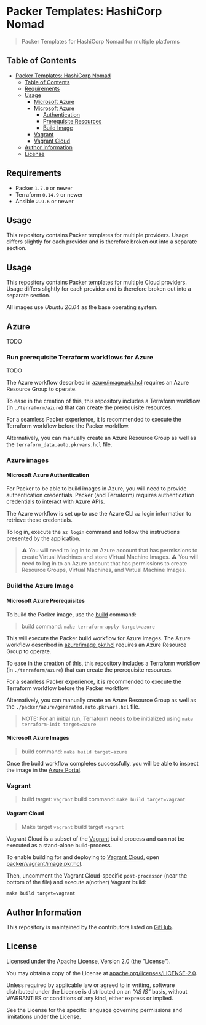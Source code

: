 # Packer Templates: HashiCorp Nomad

> Packer Templates for HashiCorp Nomad for multiple platforms

## Table of Contents

- [Packer Templates: HashiCorp Nomad](#packer-templates-hashicorp-nomad)
  - [Table of Contents](#table-of-contents)
  - [Requirements](#requirements)
  - [Usage](#usage)
    - [Microsoft Azure](#azure)
    - [Microsoft Azure](#microsoft-azure)
      - [Authentication](#microsoft-azure-authentication)
      - [Prerequisite Resources](#microsoft-azure-prerequisite)
      - [Build Image](#microsoft-azure-images)
    - [Vagrant](#vagrant)
    - [Vagrant Cloud](#vagrant-cloud)
  - [Author Information](#author-information)
  - [License](#license)

## Requirements

* Packer `1.7.0` or newer
* Terraform `0.14.9` or newer
* Ansible `2.9.6` or newer

## Usage

This repository contains Packer templates for multiple providers. Usage differs slightly for each provider and is therefore broken out into a separate section.

## Usage

This repository contains Packer templates for multiple Cloud providers. Usage differs slightly for each provider and is therefore broken out into a separate section.

All images use _Ubuntu 20.04_ as the base operating system.

## Azure

TODO

### Run prerequisite Terraform workflows for Azure

TODO

The Azure workflow described in [azure/image.pkr.hcl](packer/azure/image.pkr.hcl) requires an Azure Resource Group to operate.

To ease in the creation of this, this repository includes a Terraform workflow (in `./terraform/azure`) that can create the prerequisite resources.

For a seamless Packer experience, it is recommended to execute the Terraform workflow before the Packer workflow.

Alternatively, you can manually create an Azure Resource Group as well as the `terraform_data.auto.pkrvars.hcl` file.

### Azure images
#### Microsoft Azure Authentication

For Packer to be able to build images in Azure, you will need to provide authentication credentials.
Packer (and Terraform) requires authentication credentials to interact with Azure APIs.

The Azure workflow is set up to use the Azure CLI `az` login information to retrieve these credentials.

To log in, execute the `az login` command and follow the instructions presented by the application.

> ⚠️ You will need to log in to an Azure account that has permissions to create Virtual Machines and store Virtual Machine Images.
> ⚠️ You will need to log in to an Azure account that has permissions to create Resource Groups, Virtual Machines, and Virtual Machine Images.

### Build the Azure Image
#### Microsoft Azure Prerequisites

To build the Packer image, use the [build](https://www.packer.io/docs/commands/build) command:
> build command: `make terraform-apply target=azure`

This will execute the Packer build workflow for Azure images.
The Azure workflow described in [azure/image.pkr.hcl](packer/azure/image.pkr.hcl) requires an Azure Resource Group to operate.

To ease in the creation of this, this repository includes a Terraform workflow (in `./terraform/azure`) that can create the prerequisite resources.

For a seamless Packer experience, it is recommended to execute the Terraform workflow before the Packer workflow.

Alternatively, you can manually create an Azure Resource Group as well as the `./packer/azure/generated.auto.pkrvars.hcl` file.

> NOTE: For an initial run, Terraform needs to be initialized using `make terraform-init target=azure`

#### Microsoft Azure Images

> build command: `make build target=azure`

Once the build workflow completes successfully, you will be able to inspect the image in the [Azure Portal](https://portal.azure.com/#blade/HubsExtension/BrowseResource/resourceType/Microsoft.Compute%2Fimages).

### Vagrant

> build target: `vagrant`
> build command: `make build target=vagrant`

#### Vagrant Cloud

> Make target `vagrant`
> build target `vagrant`

Vagrant Cloud is a subset of the [Vagrant](#vagrant) build process and can not be executed as a stand-alone build-process.

To enable building for and deploying to [Vagrant Cloud](https://app.vagrantup.com/), open [packer/vagrant/image.pkr.hcl](packer/vagrant/image.pkr.hcl).

Then, uncomment the Vagrant Cloud-specific `post-processor` (near the bottom of the file) and execute a(nother) Vagrant build:

```
make build target=vagrant
```

## Author Information

This repository is maintained by the contributors listed on [GitHub](https://github.com/operatehappy/packer-nomad/graphs/contributors).

## License

Licensed under the Apache License, Version 2.0 (the "License").

You may obtain a copy of the License at [apache.org/licenses/LICENSE-2.0](http://www.apache.org/licenses/LICENSE-2.0).

Unless required by applicable law or agreed to in writing, software distributed under the License is distributed on an _"AS IS"_ basis, without WARRANTIES or conditions of any kind, either express or implied.

See the License for the specific language governing permissions and limitations under the License.
